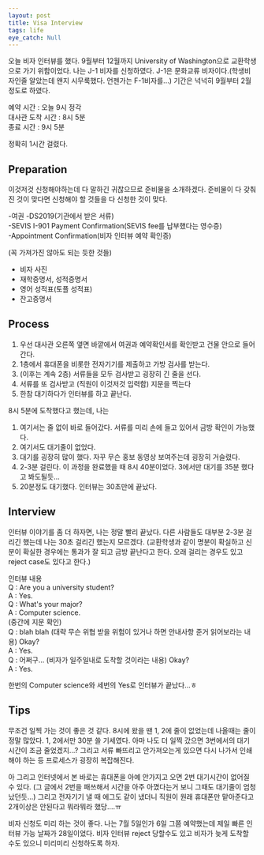 ```yaml
---
layout: post
title: Visa Interview
tags: life
eye_catch: Null
---
```


오늘 비자 인터뷰를 했다. 9월부터 12월까지 University of Washington으로 교환학생으로 가기 위함이었다.
나는 J-1 비자를 신청하였다. J-1은 문화교류 비자이다.(학생비자인줄 알았는데 왠지 시무룩했다. 언젠가는 F-1비자를...)
기간은 넉넉히 9월부터 2월 정도로 하였다.

예약 시간 : 오늘 9시 정각  
대사관 도착 시간 : 8시 5분  
종료 시간 : 9시 5분  

정확히 1시간 걸렸다.

## Preparation

이것저것 신청해야하는데 다 말하긴 귀찮으므로 준비물을 소개하겠다. 준비물이 다 갖춰진 것이 맞다면 신청해야 할 것들을 다 신청한 것이 맞다.

-여권
-DS2019(기관에서 받은 서류)  
-SEVIS I-901 Payment Confirmation(SEVIS fee를 납부했다는 영수증)  
-Appointment Confirmation(비자 인터뷰 예약 확인증)  

(꼭 가져가진 않아도 되는 듯한 것들)  
- 비자 사진  
- 재학증명서, 성적증명서  
- 영어 성적표(토플 성적표)  
- 잔고증명서  

## Process

1. 우선 대사관 오른쪽 옆면 바깥에서 여권과 예약확인서를 확인받고 건물 안으로 들어간다.  
2. 1층에서 휴대폰을 비롯한 전자기기를 제출하고 가방 검사를 받는다.  
3. (이후는 계속 2층) 서류들을 모두 검사받고 굉장히 긴 줄을 선다.  
4. 서류를 또 검사받고 (직원이 이것저것 입력함) 지문을 찍는다  
5. 한참 대기하다가 인터뷰를 하고 끝난다.  

8시 5분에 도착했다고 했는데, 나는  
1. 여기서는 줄 없이 바로 들어갔다. 서류를 미리 손에 들고 있어서 금방 확인이 가능했다.  
2. 여기서도 대기줄이 없었다.  
3. 대기를 굉장히 많이 했다. 자꾸 무슨 홍보 동영상 보여주는데 굉장히 거슬렸다.  
4. 2-3분 걸린다. 이 과정을 완료했을 때 8시 40분이었다. 3에서만 대기를 35분 했다고 봐도될듯...  
5. 20분정도 대기했다. 인터뷰는 30초만에 끝났다.  

## Interview

인터뷰 이야기를 좀 더 하자면,
나는 정말 빨리 끝났다. 다른 사람들도 대부분 2-3분 걸리긴 했는데 나는 30초 걸리긴 했는지 모르겠다. (교환학생과 같이 명분이 확실하고 신분이 확실한 경우에는 통과가 잘 되고 금방 끝난다고 한다. 오래 걸리는 경우도 있고 reject case도 있다고 한다.)

인터뷰 내용  
Q : Are you a university student?  
A : Yes.  
Q : What's your major?  
A : Computer science.  
(중간에 지문 확인)  
Q : blah blah (대략 무슨 위협 받을 위험이 있거나 하면 안내사항 준거 읽어보라는 내용) Okay?  
A : Yes.  
Q : 어쩌구... (비자가 일주일내로 도착할 것이라는 내용) Okay?  
A : Yes.  

한번의 Computer science와 세번의 Yes로 인터뷰가 끝났다...ㅎ


## Tips

무조건 일찍 가는 것이 좋은 것 같다. 8시에 왔을 땐 1, 2에 줄이 없었는데 나올때는 줄이 정말 많았다. 1, 2에서만 30분 쓸 기세였다.
아마 나도 더 일찍 갔으면 3번에서의 대기 시간이 조금 줄었겠지...?
그리고 서류 빠뜨리고 안가져오는게 있으면 다시 나가서 인쇄해야 하는 등 프로세스가 굉장히 복잡해진다.

아 그리고 인터넷에서 본 바로는 휴대폰을 아예 안가지고 오면 2번 대기시간이 없어질 수 있다. (그 글에서 2번을 패쓰해서 시간을 아주 아꼈다는거 보니 그때도 대기줄이 엄청났던듯...)
그리고 전자기기 낼 때 에그도 같이 냈더니 직원이 원래 휴대폰만 맡아준다고 2개이상은 안된다고 뭐라뭐라 했당....ㅠ

비자 신청도 미리 하는 것이 좋다. 나는 7월 5일인가 6일 그쯤 예약했는데 제일 빠른 인터뷰 가능 날짜가 28일이었다. 비자 인터뷰 reject 당할수도 있고 비자가 늦게 도착할 수도 있으니 미리미리 신청하도록 하자.
